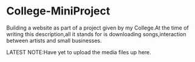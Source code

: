 # College-MiniProject
Building a website as part of a project given by my College.At the time of writing this description,all it stands for is downloading songs,interaction between artists and small businesses.


LATEST NOTE:Have yet to upload the media files up here.
